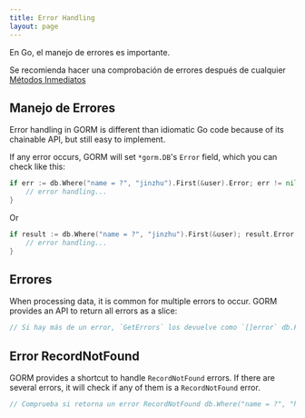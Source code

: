 ```yaml
---
title: Error Handling
layout: page
---
```


En Go, el manejo de errores es importante.

Se recomienda hacer una comprobación de errores después de cualquier [Métodos Inmediatos](/docs/method_chaining.html#Immediate-Methods)

## Manejo de Errores

Error handling in GORM is different than idiomatic Go code because of its chainable API, but still easy to implement.

If any error occurs, GORM will set `*gorm.DB`'s `Error` field, which you can check like this:

```go
if err := db.Where("name = ?", "jinzhu").First(&user).Error; err != nil {
    // error handling...
}
```

Or

```go
if result := db.Where("name = ?", "jinzhu").First(&user); result.Error != nil {
    // error handling...
}
```

## Errores

When processing data, it is common for multiple errors to occur. GORM provides an API to return all errors as a slice:

```go
// Si hay más de un error, `GetErrors` los devuelve como `[]error` db.First(&user).Limit(10).Find(&users).GetErrors() fmt.Println(len(errors)) for _, err := range errors {   fmt.Println(err) }
```

## Error RecordNotFound

GORM provides a shortcut to handle `RecordNotFound` errors. If there are several errors, it will check if any of them is a `RecordNotFound` error.

```go
// Comprueba si retorna un error RecordNotFound db.Where("name = ?", "hello world").First(&user).RecordNotFound() if db.Model(&user).Related(&credit_card).RecordNotFound() {   // registro no encontrado } if err := db.Where("name = ?", "jinzhu").First(&user).Error; gorm.IsRecordNotFoundError(err) {   // registro no encontrado }
```
